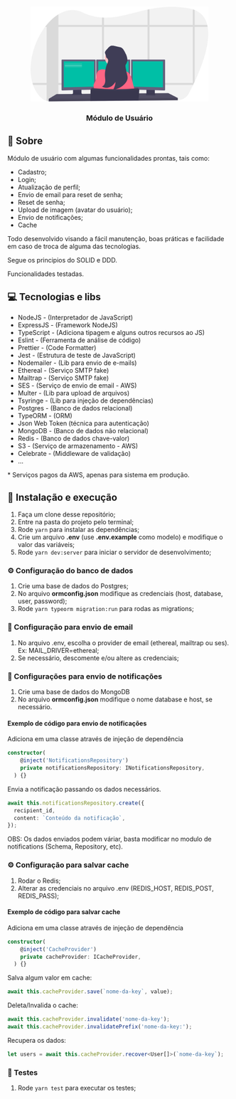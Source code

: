<h3 align="center">
<img alt="dev" width="400px" src="./.github/undraw_programmer_imem.svg" />
</h3>
<h3 align="center">
  Módulo de Usuário
</h3>

## 🚀 Sobre

Módulo de usuário com algumas funcionalidades prontas, tais como:

- Cadastro;
- Login;
- Atualização de perfil;
- Envio de email para reset de senha;
- Reset de senha;
- Upload de imagem (avatar do usuário);
- Envio de notificações;
- Cache

Todo desenvolvido visando a fácil manutenção, boas práticas e facilidade em caso de troca de alguma das tecnologias.

Segue os principios do SOLID e DDD.

Funcionalidades testadas.

## 💻 Tecnologias e libs

- NodeJS - (Interpretador de JavaScript)
- ExpressJS - (Framework NodeJS)
- TypeScript - (Adiciona tipagem e alguns outros recursos ao JS)
- Eslint - (Ferramenta de análise de código)
- Prettier - (Code Formatter)
- Jest - (Estrutura de teste de JavaScript)
- Nodemailer - (Lib para envio de e-mails)
- Ethereal - (Serviço SMTP fake)
- Mailtrap - (Serviço SMTP fake)
- SES - (Serviço de envio de email - AWS)
- Multer - (Lib para upload de arquivos)
- Tsyringe - (Lib para injeção de dependências)
- Postgres - (Banco de dados relacional)
- TypeORM - (ORM)
- Json Web Token (técnica para autenticação)
- MongoDB - (Banco de dados não relacional)
- Redis - (Banco de dados chave-valor)
- S3 - (Serviço de armazenamento - AWS)
- Celebrate - (Middleware de validação)
- ...

\* Serviços pagos da AWS, apenas para sistema em produção.

## 🚀 Instalação e execução

1. Faça um clone desse repositório;
2. Entre na pasta do projeto pelo terminal;
3. Rode `yarn` para instalar as dependências;
4. Crie um arquivo **.env** (use **.env.example** como modelo) e modifique o valor das variáveis;
5. Rode `yarn dev:server` para iniciar o servidor de desenvolvimento;

### ⚙ Configuração do banco de dados

1. Crie uma base de dados do Postgres;
2. No arquivo **ormconfig.json** modifique as credenciais (host, database, user, password);
3. Rode `yarn typeorm migration:run` para rodas as migrations;

### 📧 Configuração para envio de email

1. No arquivo .env, escolha o provider de email (ethereal, mailtrap ou ses).
   Ex: MAIL_DRIVER=ethereal;
2. Se necessário, descomente e/ou altere as credenciais;

### 🔔 Configurações para envio de notificações

1. Crie uma base de dados do MongoDB
2. No arquivo **ormconfig.json** modifique o nome database e host, se necessário.

#### Exemplo de código para envio de notificações

Adiciona em uma classe através de injeção de dependência

```ts
constructor(
    @inject('NotificationsRepository')
    private notificationsRepository: INotificationsRepository,
  ) {}
```

Envia a notificação passando os dados necessários.

```ts
await this.notificationsRepository.create({
  recipient_id,
  content: `Conteúdo da notificação`,
});
```

OBS: Os dados enviados podem váriar, basta modificar no modulo de notifications (Schema, Repository, etc).

### ⚙ Configuração para salvar cache

1. Rodar o Redis;
2. Alterar as credenciais no arquivo .env (REDIS_HOST, REDIS_POST, REDIS_PASS);

#### Exemplo de código para salvar cache

Adiciona em uma classe através de injeção de dependência

```ts
constructor(
    @inject('CacheProvider')
    private cacheProvider: ICacheProvider,
  ) {}
```

Salva algum valor em cache:

```ts
await this.cacheProvider.save(`nome-da-key`, value);
```

Deleta/Invalida o cache:

```ts
await this.cacheProvider.invalidate('nome-da-key');
await this.cacheProvider.invalidatePrefix('nome-da-key:');
```

Recupera os dados:

```ts
let users = await this.cacheProvider.recover<User[]>(`nome-da-key`);
```

### 🧪 Testes

1. Rode `yarn test` para executar os testes;
